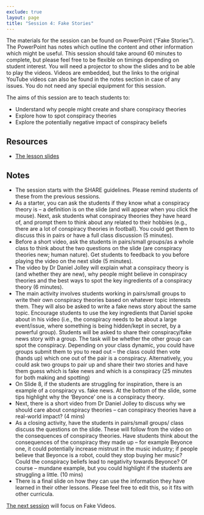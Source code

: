 ```yaml
--- 
exclude: true
layout: page
title: "Session 4: Fake Stories"
---
```


The materials for the session can be found on PowerPoint (“Fake Stories”). The PowerPoint has notes which outline the content and other information which might be useful.  This session should take around 60 minutes to complete, but please feel free to be flexible on timings depending on student interest.  You will need a projector to show the slides and to be able to play the videos.  Videos are embedded, but the links to the original YouTube videos can also be found in the notes section in case of any issues.  You do not need any special equipment for this session. 

The aims of this session are to teach students to:
*	Understand why people might create and share conspiracy theories
*	Explore how to spot conspiracy theories 
*	Explore the potentially negative impact of conspiracy beliefs


## Resources
* [The lesson slides]({{site.baseurl}}/assets/lessons/4.Fake_Stories.pptx)

## Notes
*	The session starts with the SHARE guidelines.  Please remind students of these from the previous sessions.  
*	As a starter, you can ask the students if they know what a conspiracy theory is – a definition is on the slide (and will appear when you click the mouse). Next, ask students what conspiracy theories they have heard of, and prompt them to think about any related to their hobbies (e.g., there are a lot of conspiracy theories in football). You could get them to discuss this in pairs or have a full class discussion (5 minutes).
*	Before a short video, ask the students in pairs/small groups/as a whole class to think about the two questions on the slide (are conspiracy theories new; human nature).  Get students to feedback to you before playing the video on the next slide (5 minutes). 
*	The video by Dr Daniel Jolley will explain what a conspiracy theory is (and whether they are new), why people might believe in conspiracy theories and the best ways to spot the key ingredients of a conspiracy theory (6 minutes).
*	The main activity involves students working in pairs/small groups to write their own conspiracy theories based on whatever topic interests them. They will also be asked to write a fake news story about the same topic. Encourage students to use the key ingredients that Daniel spoke about in his video (i.e., the conspiracy needs to be about a large event/issue, where something is being hidden/kept in secret, by a powerful group). Students will be asked to share their conspiracy/fake news story with a group.  The task will be whether the other group can spot the conspiracy.  Depending on your class dynamic, you could have groups submit them to you to read out – the class could then vote (hands up) which one out of the pair is a conspiracy. Alternatively, you could ask two groups to pair up and share their two stories and have them guess which is fake news and which is a conspiracy (25 minutes for both making and spotting)
*	On Slide 8, if the students are struggling for inspiration, there is an example of a conspiracy vs. fake news.  At the bottom of the slide, some tips highlight why the ‘Beyonce’ one is a conspiracy theory.
*	Next, there is a short video from Dr Daniel Jolley to discuss why we should care about conspiracy theories – can conspiracy theories have a real-world impact? (4 mins)
*	As a closing activity, have the students in pairs/small groups/ class discuss the questions on the slide.  These will follow from the video on the consequences of conspiracy theories.  Have students think about the consequences of the conspiracy they made up – for example Beyonce one, it could potentially increase mistrust in the music industry; if people believe that Beyonce is a robot, could they stop buying her music?  Could the conspiracy beliefs lead to negativity towards Beyonce?  Of course – mundane example, but you could highlight if the students are struggling a little. (10 mins)
*	There is a final slide on how they can use the information they have learned in their other lessons.  Please feel free to edit this, so it fits with other curricula.  



[The next session](session5) will focus on Fake Videos.

